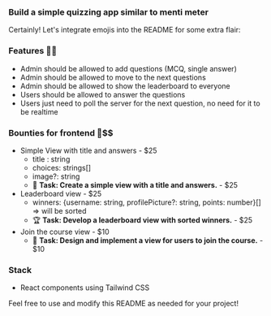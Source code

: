 ### Build a simple quizzing app similar to menti meter
Certainly! Let's integrate emojis into the README for some extra flair:

### Features 🧿🚀

- Admin should be allowed to add questions (MCQ, single answer)
- Admin should be allowed to move to the next questions
- Admin should be allowed to show the leaderboard to everyone
- Users should be allowed to answer the questions
- Users just need to poll the server for the next question, no need for it to be realtime

### Bounties for frontend 🧿$$
 - Simple View with title and answers - $25
    - title : string
    - choices: strings[]
    - image?: string
    - 🚀 **Task: Create a simple view with a title and answers.** - $25
 - Leaderboard view - $25
    - winners: {username: string, profilePicture?: string, points: number}[] => will be sorted
    - 🏆 **Task: Develop a leaderboard view with sorted winners.** - $25
 - Join the course view - $10
    - 🤝 **Task: Design and implement a view for users to join the course.** - $10

### Stack
- React components using Tailwind CSS

Feel free to use and modify this README as needed for your project!
